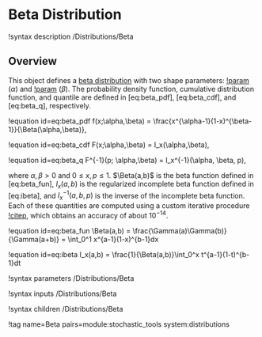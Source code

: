# Beta Distribution

!syntax description /Distributions/Beta

## Overview

This object defines a [beta distribution](https://en.wikipedia.org/wiki/Beta_distribution) with two shape parameters: [!param](/Distributions/Beta/alpha) ($\alpha$) and [!param](/Distributions/Beta/beta) ($\beta$). The probability density function, cumulative distribution function, and quantile are defined in [eq:beta_pdf], [eq:beta_cdf], and [eq:beta_q], respectively.

!equation id=eq:beta_pdf
f(x;\alpha,\beta) = \frac{x^{\alpha-1}(1-x)^{\beta-1}}{\Beta(\alpha,\beta)},

!equation id=eq:beta_cdf
F(x;\alpha,\beta) = I_x(\alpha,\beta),

!equation id=eq:beta_q
F^{-1}(p; \alpha,\beta) = I_x^{-1}(\alpha, \beta, p),

where $\alpha,\beta > 0$ and $0\leq x,p \leq 1$. $\Beta(a,b)$ is the beta function defined in [eq:beta_fun], $I_x(a,b)$ is the regularized incomplete beta function defined in [eq:ibeta], and $I_x^{-1}(a, b, p)$ is the inverse of the incomplete beta function. Each of these quantities are computed using a custom iterative procedure [!citep](teukolsky1992numerical), which obtains an accuracy of about $10^{-14}$.

!equation id=eq:beta_fun
\Beta(a,b) = \frac{\Gamma(a)\Gamma(b)}{\Gamma(a+b)} = \int_0^1 x^{a-1}(1-x)^{b-1}dx

!equation id=eq:ibeta
I_x(a,b) = \frac{1}{\Beta(a,b)}\int_0^x t^{a-1}(1-t)^{b-1}dt

!syntax parameters /Distributions/Beta

!syntax inputs /Distributions/Beta

!syntax children /Distributions/Beta

!tag name=Beta pairs=module:stochastic_tools system:distributions
